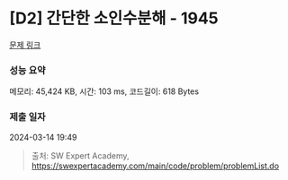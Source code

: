 # [D2] 간단한 소인수분해 - 1945 

[문제 링크](https://swexpertacademy.com/main/code/problem/problemDetail.do?contestProbId=AV5Pl0Q6ANQDFAUq) 

### 성능 요약

메모리: 45,424 KB, 시간: 103 ms, 코드길이: 618 Bytes

### 제출 일자

2024-03-14 19:49



> 출처: SW Expert Academy, https://swexpertacademy.com/main/code/problem/problemList.do